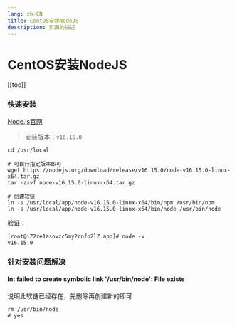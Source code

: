 ```yaml
---
lang: zh-CN   
title: CentOS安装NodeJS  
description: 页面的描述
---
```


# CentOS安装NodeJS

[[toc]]

### 快速安装

[Node.js官网](https://nodejs.org/en/)

> 安装版本：`v16.15.0`

```shell
cd /usr/local

# 可自行指定版本即可
wget https://nodejs.org/download/release/v16.15.0/node-v16.15.0-linux-x64.tar.gz
tar -zxvf node-v16.15.0-linux-x64.tar.gz 

# 创建软链
ln -s /usr/local/app/node-v16.15.0-linux-x64/bin/npm /usr/bin/npm
ln -s /usr/local/app/node-v16.15.0-linux-x64/bin/node /usr/bin/node
```

验证：

```shell
[root@iZ2ze1asovzc5my2rnfo2lZ app]# node -v
v16.15.0
```

### 针对安装问题解决

#### ln: failed to create symbolic link '/usr/bin/node': File exists

说明此软链已经存在，先删除再创建新的即可

```shell
rm /usr/bin/node
# yes
```

<Comment></Comment>
